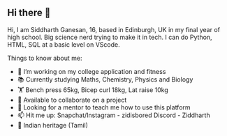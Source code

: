 ## Hi there 👋

<!--
**SiddharthGan/SiddharthGan** is a ✨ _special_ ✨ repository because its `README.md` (this file) appears on your GitHub profile.
-->
Hi, I am Siddharth Ganesan, 16, based in Edinburgh, UK in my final year of high school.
Big science nerd trying to make it in tech.
I can do Python, HTML, SQL at a basic level on VScode.

Things to know about me:
- 🔭 I’m working on my college application and fitness
- 📚 Currently studying Maths, Chemistry, Physics and Biology
- 🏋️ Bench press 65kg, Bicep curl 18kg, Lat raise 10kg
- 👯 Available to collaborate on a project
- 🤔 Looking for a mentor to teach me how to use this platform
- 📫 Hit me up: Snapchat/Instagram - zidisbored    Discord - Ziddharth
- 🏴 Indian heritage (Tamil)

